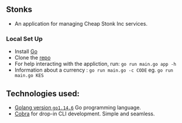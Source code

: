 ## Stonks
- An application for managing Cheap Stonk Inc services. 

### Local Set Up  
+ Install [Go](https://golang.org/dl/)
+ Clone the [repo](https://github.com/vonmutinda/stonks.git)  
+ For help interacting with the appliction, run: `go run main.go app -h` 
+ Information about a currency : `go run main.go -c CODE` eg. `go run main.go KES`

## Technologies used:  
- [Golang version `go1.14.6`](https://golang.org) Go programming language.
- [Cobra](https://github.com/spf13/cobra) for drop-in CLI development. Simple and seamless.

